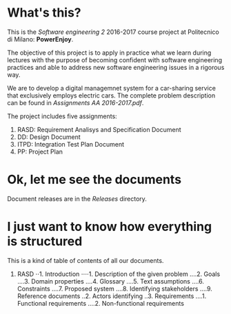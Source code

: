 # What's this?

This is the *Software engineering 2* 2016-2017 course project at Politecnico di Milano: **PowerEnjoy**.

The objective of this project is to apply in practice what we learn during lectures with the purpose of becoming confident with software engineering practices and able to address new software engineering issues in a rigorous way.

We are to develop a digital managemnet system for a car-sharing service that exclusively employs electric cars.
The complete problem description can be found in *Assignments AA 2016-2017.pdf*.

The project includes five assignments:
1. RASD: Requirement Analisys and Specification Document
2. DD: Design Document
3. ITPD: Integration Test Plan Document
4. PP: Project Plan

# Ok, let me see the documents

Document releases are in the *Releases* directory.

# I just want to know how everything is structured

This is a kind of table of contents of all our documents.

1. RASD
⋅⋅1. Introduction
⋅⋅⋅⋅1. Description of the given problem
....2. Goals
....3. Domain properties
....4. Glossary
....5. Text assumptions
....6. Constraints
....7. Proposed system
....8. Identifying stakeholders
....9. Reference documents
..2. Actors identifying
..3. Requirements
....1. Functional requirements
....2. Non-functional requirements

